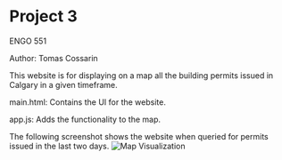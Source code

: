 # Project 3

ENGO 551

Author: Tomas Cossarin

This website is for displaying on a map all the building permits issued in Calgary in a given timeframe.

main.html: Contains the UI for the website.

app.js: Adds the functionality to the map.

The following screenshot shows the website when queried for permits issued in the last two days.
![Map Visualization](/mnt/data/screenshot.png)